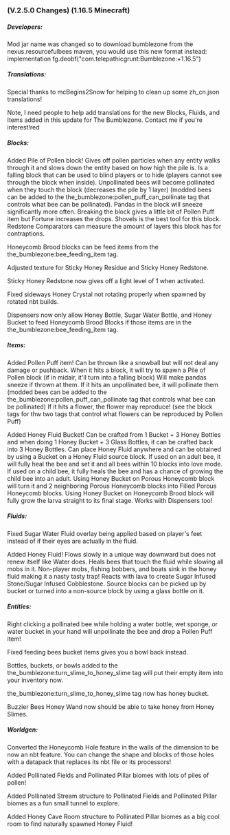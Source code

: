 ### **(V.2.5.0 Changes) (1.16.5 Minecraft)**

##### Developers:
Mod jar name was changed so to download bumblezone from the nexus.resourcefulbees maven, you would use this new format instead:
 implementation fg.deobf("com.telepathicgrunt:Bumblezone:<modversion>+1.16.5")

##### Translations:
Special thanks to mcBegins2Snow for helping to clean up some zh_cn.json translations!

Note, I need people to help add translations for the new Blocks, Fluids, and Items added in this update for The Bumblezone. Contact me if you're interest!red

##### Blocks:
Added Pile of Pollen block! 
 Gives off pollen particles when any entity walks through it and slows down the entity based on how high the pile is.
 Is a falling block that can be used to blind players or to hide (players cannot see through the block when inside).
 Unpollinated bees will become pollinated when they touch the block (decreases the pile by 1 layer) (modded bees can be added to the the_bumblezone:pollen_puff_can_pollinate tag that controls what bee can be pollinated).
 Pandas in the block will sneeze significantly more often.
 Breaking the block gives a little bit of Pollen Puff item but Fortune increases the drops. Shovels is the best tool for this block.
 Redstone Comparators can measure the amount of layers this block has for contraptions.

Honeycomb Brood blocks can be feed items from the the_bumblezone:bee_feeding_item tag.

Adjusted texture for Sticky Honey Residue and Sticky Honey Redstone.

Sticky Honey Redstone now gives off a light level of 1 when activated.

Fixed sideways Honey Crystal not rotating properly when spawned by rotated nbt builds.

Dispensers now only allow Honey Bottle, Sugar Water Bottle, and Honey Bucket to feed Honeycomb Brood Blocks if those items are in the the_bumblezone:bee_feeding_item tag.

##### Items:
Added Pollen Puff item!
 Can be thrown like a snowball but will not deal any damage or pushback.
 When it hits a block, it will try to spawn a Pile of Pollen block (if in midair, it'll turn into a falling block)
 Will make pandas sneeze if thrown at them.
 If it hits an unpollinated bee, it will pollinate them (modded bees can be added to the the_bumblezone:pollen_puff_can_pollinate tag that controls what bee can be pollinated)
 If it hits a flower, the flower may reproduce! (see the block tags for thw two tags that control what flowers can be reproduced by Pollen Puff)

Added Honey Fluid Bucket!
 Can be crafted from 1 Bucket + 3 Honey Bottles and when doing 1 Honey Bucket + 3 Glass Bottles, it can be crafted back into 3 Honey Bottles.
 Can place Honey Fluid anywhere and can be obtained by using a Bucket on a Honey Fluid source block.
 If used on an adult bee, it will fully heal the bee and set it and all bees within 10 blocks into love mode.
 If used on a child bee, it fully heals the bee and has a chance of growing the child bee into an adult.
 Using Honey Bucket on Porous Honeycomb block will turn it and 2 neighboring Porous Honeycomb blocks into Filled Porous Honeycomb blocks.
 Using Honey Bucket on Honeycomb Brood block will fully grow the larva straight to its final stage.
 Works with Dispensers too!

##### Fluids:
Fixed Sugar Water Fluid overlay being applied based on player's feet instead of if their eyes are actually in the fluid.

Added Honey Fluid!
 Flows slowly in a unique way downward but does not renew itself like Water does.
 Heals bees that touch the fluid while slowing all mobs in it.
 Non-player mobs, fishing bobbers, and boats sink in the honey fluid making it a nasty tasty trap!
 Reacts with lava to create Sugar Infused Stone/Sugar Infused Cobblestone.
 Source blocks can be picked up by bucket or turned into a non-source block by using a glass bottle on it.

##### Entities:
Right clicking a pollinated bee while holding a water bottle, wet sponge, or water bucket in your hand will unpollinate the bee and drop a Pollen Puff item!

Fixed feeding bees bucket items gives you a bowl back instead.

Bottles, buckets, or bowls added to the the_bumblezone:turn_slime_to_honey_slime tag will put their empty item into your inventory now.

the_bumblezone:turn_slime_to_honey_slime tag now has honey bucket. 

Buzzier Bees Honey Wand now should be able to take honey from Honey Slimes.

##### Worldgen:
Converted the Honeycomb Hole feature in the walls of the dimension to be now an nbt feature.
  You can change the shape and blocks of those holes with a datapack that replaces its nbt file or its processors!

Added Pollinated Fields and Pollinated Pillar biomes with lots of piles of pollen!

Added Pollinated Stream structure to Pollinated Fields and Pollinated Pillar biomes as a fun small tunnel to explore.

Added Honey Cave Room structure to Pollinated Pillar biomes as a big cool room to find naturally spawned Honey Fluid!